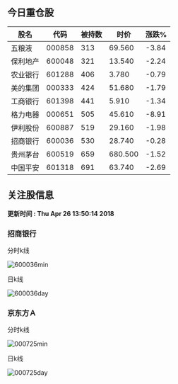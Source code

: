 
## 今日重仓股 

|股名|代码|被持数|时价|涨跌%|
|---|---|---|---|---|
|五粮液|000858|313|69.560|-3.84|
|保利地产|600048|321|13.540|-2.24|
|农业银行|601288|406|3.780|-0.79|
|美的集团|000333|424|51.680|-1.79|
|工商银行|601398|441|5.910|-1.34|
|格力电器|000651|505|45.610|-8.91|
|伊利股份|600887|519|29.160|-1.98|
|招商银行|600036|530|28.740|-0.28|
|贵州茅台|600519|659|680.500|-1.52|
|中国平安|601318|691|63.740|-2.69|

## 关注股信息
**更新时间 : Thu Apr 26 13:50:14 2018**
### 招商银行 
分时k线

![600036min](http://image.sinajs.cn/newchart/min/n/sh600036.gif)

日k线

![600036day](http://image.sinajs.cn/newchart/daily/n/sh600036.gif)

### 京东方Ａ 
分时k线

![000725min](http://image.sinajs.cn/newchart/min/n/sz000725.gif)

日k线

![000725day](http://image.sinajs.cn/newchart/daily/n/sz000725.gif)
